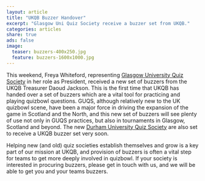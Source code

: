```yaml
---
layout: article
title: "UKQB Buzzer Handover"
excerpt: "Glasgow Uni Quiz Society receive a buzzer set from UKQB."
categories: articles
share: true
ads: false
image:
  teaser: buzzers-400x250.jpg
  feature: buzzers-1600x1000.jpg
---
```


This weekend, Freya Whiteford, representing [Glasgow University Quiz Society](https://www.facebook.com/guquizsociety/) in her role as President, received a new set of buzzers from the UKQB Treasurer Daoud Jackson. This is the first time that UKQB has handed over a set of buzzers which are a vital tool for practicing and playing quizbowl questions. GUQS, although relatively new to the UK quizbowl scene, have been a major force in driving the expansion of the game in Scotland and the North, and this new set of buzzers will see plenty of use not only in GUQS practices, but also in tournaments in Glasgow, Scotland and beyond. The new [Durham University Quiz Society](https://www.facebook.com/Durham-University-Quiz-Society-101806164515676/) are also set to receive a UKQB buzzer set very soon.

Helping new (and old) quiz societies establish themselves and grow is a key part of our mission at UKQB, and provision of buzzers is often a vital step for teams to get more deeply involved in quizbowl. If your society is interested in procuring buzzers, please get in touch with us, and we will be able to get you and your teams buzzers.
